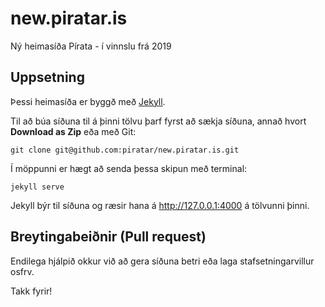 # new.piratar.is
Ný heimasíða Pírata - í vinnslu frá 2019


## Uppsetning

Þessi heimasíða er byggð með [Jekyll](https://jekyllrb.com/).

Til að búa síðuna til á þinni tölvu þarf fyrst að sækja síðuna, annað hvort **Download as Zip** eða með Git:

`git clone git@github.com:piratar/new.piratar.is.git`

Í möppunni er hægt að senda þessa skipun með terminal:

`jekyll serve` 

Jekyll býr til síðuna og ræsir hana á http://127.0.0.1:4000 á tölvunni þinni.


## Breytingabeiðnir (Pull request)

Endilega hjálpið okkur við að gera síðuna betri eða laga stafsetningarvillur osfrv.

Takk fyrir!
